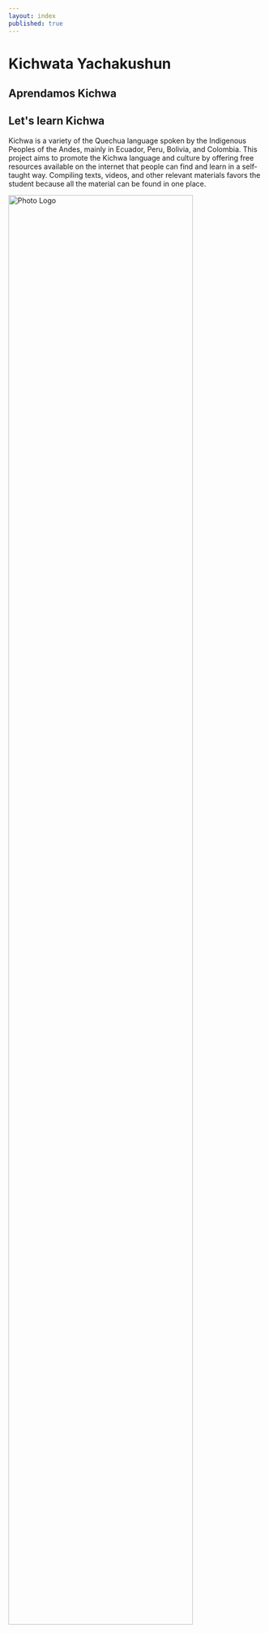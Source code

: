 ```yaml
---
layout: index
published: true
---
```


<div class="row">
  <div class="col-md-8">
    <h1>Kichwata Yachakushun</h1>
    <h2>Aprendamos Kichwa</h2>
    <h2>Let's learn Kichwa</h2>
    <p>Kichwa is a variety of the Quechua language spoken by the Indigenous Peoples of the Andes, mainly in Ecuador, Peru, Bolivia, and Colombia. This project aims to promote the Kichwa language and culture by offering free resources available on the internet that people can find and learn in a self-taught way. Compiling texts, videos, and other relevant materials favors the student because all the material can be found in one place.</p>
  </div>
  <div class="col-md-4">
    <img src="/images/Photo_logo.png" alt="Photo Logo" style="width: 85%;">
  </div>
</div>
